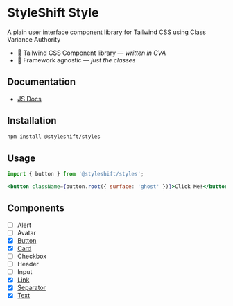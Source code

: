 # StyleShift Style

A plain user interface component library for Tailwind CSS using Class Variance Authority

- 🎨 Tailwind CSS Component library — _written in CVA_
- 🎯 Framework agnostic — _just the classes_

## Documentation

- [JS Docs](https://styleshift.github.io/styles/)

## Installation

```bash
npm install @styleshift/styles
```

## Usage

```jsx
import { button } from '@styleshift/styles';

<button className={button.root({ surface: 'ghost' })}>Click Me!</button>;
```

## Components

- [ ] Alert
- [ ] Avatar
- [x] [Button](src/components/button.ts)
- [x] [Card](src/components/card.ts)
- [ ] Checkbox
- [ ] Header
- [ ] Input
- [x] [Link](src/components/link.ts)
- [x] [Separator](src/components/separator.ts)
- [x] [Text](src/components/text.ts)
